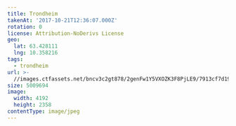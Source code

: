 ```yaml
---
title: Trondheim
takenAt: '2017-10-21T12:36:07.000Z'
rotation: 0
license: Attribution-NoDerivs License
geo:
  lat: 63.428111
  lng: 10.358216
tags:
  - trondheim
url: >-
  //images.ctfassets.net/bncv3c2gt878/2genFw1Y5VXOZK3F8PjLE9/7913cf7d192fefbe1b74d6b1e863c494/trondheim_37602148360_o
size: 5009694
image:
  width: 4192
  height: 2358
contentType: image/jpeg
---
```


